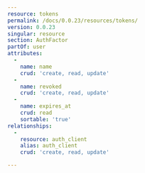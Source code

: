 ```yaml
---
resource: tokens
permalink: /docs/0.0.23/resources/tokens/
version: 0.0.23
singular: resource
section: AuthFactor
partOf: user
attributes:
  -
    name: name
    crud: 'create, read, update'
  -
    name: revoked
    crud: 'create, read, update'
  -
    name: expires_at
    crud: read
    sortable: 'true'
relationships:
  -
    resource: auth_client
    alias: auth_client
    crud: 'create, read, update'

---
```

